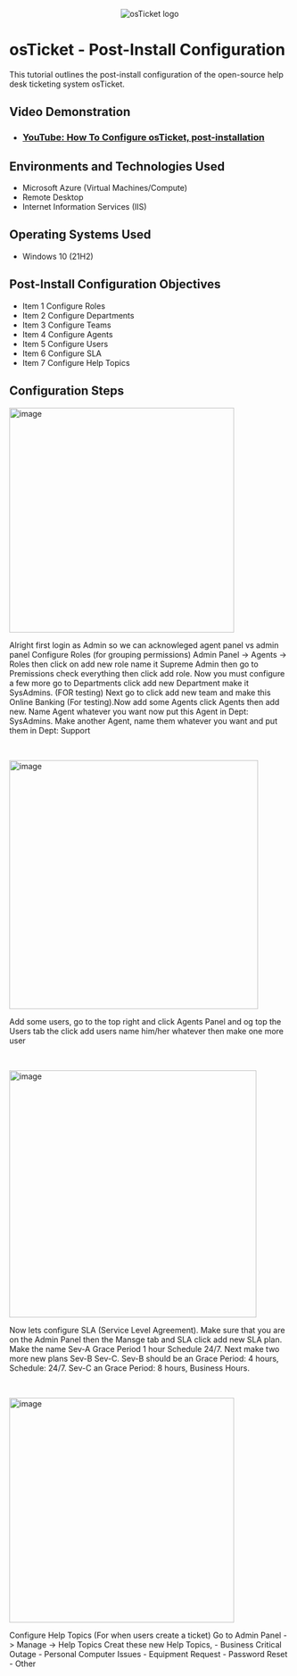 <p align="center">
<img src="https://i.imgur.com/Clzj7Xs.png" alt="osTicket logo"/>
</p>

<h1>osTicket - Post-Install Configuration</h1>
This tutorial outlines the post-install configuration of the open-source help desk ticketing system osTicket.<br />


<h2>Video Demonstration</h2>

- ### [YouTube: How To Configure osTicket, post-installation](https://www.youtube.com/watch?v=4kEQtECcO-U)

<h2>Environments and Technologies Used</h2>

- Microsoft Azure (Virtual Machines/Compute)
- Remote Desktop
- Internet Information Services (IIS)

<h2>Operating Systems Used </h2>

- Windows 10</b> (21H2)

<h2>Post-Install Configuration Objectives</h2>

- Item 1 Configure Roles
- Item 2 Configure Departments
- Item 3 Configure Teams
- Item 4 Configure Agents 
- Item 5 Configure Users
- Item 6 Configure SLA
- Item 7 Configure Help Topics

<h2>Configuration Steps</h2>

<p>
<img width="403" alt="image" src="https://github.com/user-attachments/assets/1e0020e9-7b01-4cca-9c2d-1d1ea0d7dc4d" />
</p>

<p>
Alright first login as Admin so we can acknowleged agent panel vs admin panel
  Configure Roles (for grouping permissions)
Admin Panel -> Agents -> Roles then click on add new role name it Supreme Admin then go to Premissions check everything then click add role. Now you must configure a few more go to Departments click add new Department make it SysAdmins. (FOR
  testing) Next go to click add new team and make this Online Banking (For testing).Now add some Agents click Agents then add new. Name Agent whatever you want now put this Agent in Dept: SysAdmins. Make another Agent, name them whatever you
  want and put them in Dept: Support
</p>
<br />

<p>
<img width="446" alt="image" src="https://github.com/user-attachments/assets/0b6841bd-d7c2-45a9-a18f-422dac411a9b" />
</p>

<p>
 Add some users, go to the top right and click Agents Panel and og top the Users tab the click add users name him/her whatever then make one more user   
</p>
<br />

<p>
<img width="443" alt="image" src="https://github.com/user-attachments/assets/1903f023-1362-46d8-8b52-8aaead846ebb" />
</p>

<p>
Now lets configure SLA (Service Level Agreement). Make sure that you are on the Admin Panel then the Mansge tab and SLA click add new SLA plan. Make the name Sev-A Grace Period 1 hour Schedule 24/7.
  Next make two more new plans Sev-B Sev-C. Sev-B should be an Grace Period: 4 hours, Schedule: 24/7. Sev-C an Grace Period: 8 hours, Business Hours.
</p>
<br />

<p>
<img width="403" alt="image" src="https://github.com/user-attachments/assets/9eb841b4-cf9b-4c51-a1c5-4eb9dbc0f967" />
</p>
<p>
Configure Help Topics (For when users create a ticket)
Go to Admin Panel -> Manage -> Help Topics
Creat these new Help Topics,
- Business Critical Outage 
- Personal Computer Issues
- Equipment Request
- Password Reset
- Other
</p>
<br />
